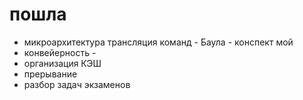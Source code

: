 # пошла
- микроархитектура трансляция команд - Баула - конспект мой 
- конвейерность - 
- организация КЭШ
- прерывание
- разбор задач экзаменов